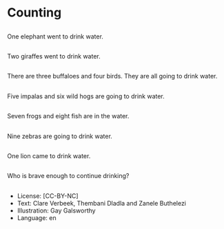 # Counting

##
One elephant went to
drink water.

##
Two giraffes went to
drink water.

##
There are three
buffaloes and four
birds. They are all going
to drink water.

##
Five impalas and six
wild hogs are going to
drink water.

##
Seven frogs and eight
fish are in the water.

##
Nine zebras are going
to drink water.

##
One lion came to drink
water.

##
Who is brave enough to
continue drinking?

##
* License: [CC-BY-NC]
* Text: Clare Verbeek, Thembani Dladla and Zanele Buthelezi
* Illustration: Gay Galsworthy
* Language: en
